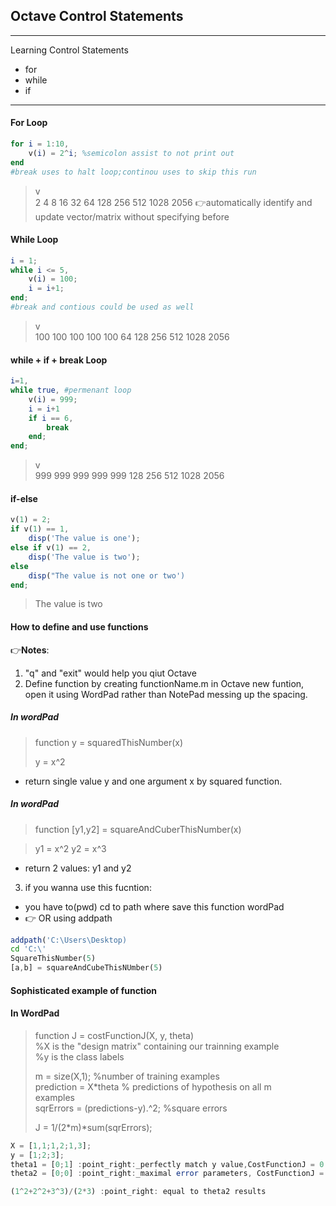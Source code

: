 ## Octave Control Statements

------------------------------------
Learning Control Statements  
* for
* while
* if
------------------------------------

#### For Loop
```Octave
for i = 1:10,
	v(i) = 2^i; %semicolon assist to not print out
end
#break uses to halt loop;continou uses to skip this run 
```
> v                                         
> 2 4 8 16 32 64 128 256 512 1028 2056 
> :point_right:automatically identify and update vector/matrix without specifying before 
 
#### While Loop
```Octave
i = 1;
while i <= 5,
	v(i) = 100;
	i = i+1;
end;
#break and contious could be used as well
```
> v                                                  
> 100 100 100 100 100 64 128 256 512 1028 2056 

#### while + if + break Loop
```Octave
i=1,
while true, #permenant loop
	v(i) = 999;
	i = i+1
	if i == 6,
		break
	end;
end;
```

> v                                                                                                                              
> 999 999 999 999 999 128 256 512 1028 2056

#### if-else
```Octave
v(1) = 2;
if v(1) == 1,
	disp('The value is one');
else if v(1) == 2,
	disp('The value is two');
else 
	disp("The value is not one or two')
end;
```
> The value is two

#### How to define and use functions
:point_right:__Notes__:
1. "q" and "exit" would help you qiut Octave
2. Define function by creating functionName.m in Octave new funtion, open it using WordPad rather than NotePad messing up the spacing.
##### In wordPad
> function y = squaredThisNumber(x)
>
> y = x^2

* return single value y and one argument x by squared function.

##### In wordPad
> function [y1,y2] = squareAndCuberThisNumber(x)

> y1 = x^2
> y2 = x^3

* return 2 values: y1 and y2

3. if you wanna use this fucntion:
* you have to(pwd) cd to path where save this function wordPad
* :point_right: OR using addpath

``` Octave
addpath('C:\Users\Desktop)
cd 'C:\'
SquareThisNumber(5)
[a,b] = squareAndCubeThisNUmber(5)
```
#### Sophisticated example of function

#### In WordPad
> function J = costFunctionJ(X, y, theta)                           
> %X is the "design matrix" containing our trainning example                             
> %y is the class labels  
>                                                                      
> m = size(X,1); %number of training examples                                                        
> prediction = X*theta % predictions of hypothesis on all m                                                                
> examples                                                                                                                           
> sqrErrors = (predictions-y).^2; %square errors                                                                          
>                                                   
> J = 1/(2*m)*sum(sqrErrors);                                         

``` Octave
X = [1,1;1,2;1,3];
y = [1;2;3];
theta1 = [0;1] :point_right:_perfectly match y value,CostFunctionJ = 0
theta2 = [0;0] :point_right:_maximal error parameters, CostFunctionJ = 2.333

(1^2+2^2+3^3)/(2*3) :point_right: equal to theta2 results
```









```

